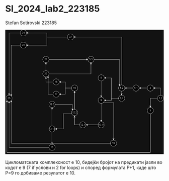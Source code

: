 # SI_2024_lab2_223185

Stefan Sotirovski 223185

![SI_LAB2.drawio.png](SI_LAB2.drawio.png)

Цикломатската комплексност е 10, бидејќи бројот на предикати јазли во кодот е 9 (7 if услови и 2 for loops) и според формулата P+1, каде што P=9 го добиваме резулатот е 10.


